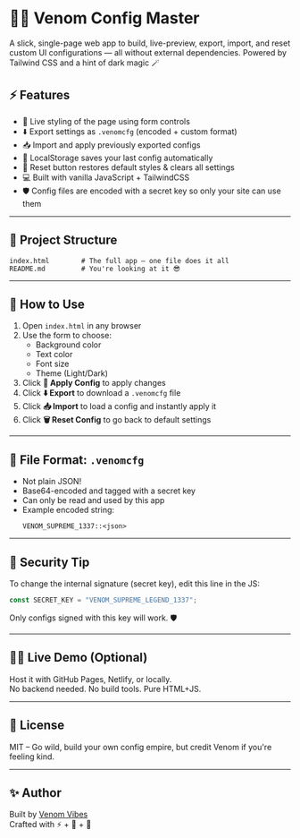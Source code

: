 # 🧙‍♂️ Venom Config Master

A slick, single-page web app to build, live-preview, export, import, and reset custom UI configurations — all without external dependencies. Powered by Tailwind CSS and a hint of dark magic 🪄

## ⚡ Features

- 🎨 Live styling of the page using form controls
- ⬇️ Export settings as `.venomcfg` (encoded + custom format)
- 📥 Import and apply previously exported configs
- 💾 LocalStorage saves your last config automatically
- 🧹 Reset button restores default styles & clears all settings
- 💻 Built with vanilla JavaScript + TailwindCSS
- 🛡️ Config files are encoded with a secret key so only your site can use them

---

## 📁 Project Structure

```plaintext
index.html        # The full app — one file does it all
README.md         # You're looking at it 😎
```

---

## 🚀 How to Use

1. Open `index.html` in any browser
2. Use the form to choose:
   - Background color
   - Text color
   - Font size
   - Theme (Light/Dark)
3. Click **💾 Apply Config** to apply changes
4. Click **⬇️ Export** to download a `.venomcfg` file
5. Click **📥 Import** to load a config and instantly apply it
6. Click **🗑️ Reset Config** to go back to default settings

---

## 🧪 File Format: `.venomcfg`

- Not plain JSON!
- Base64-encoded and tagged with a secret key
- Can only be read and used by this app
- Example encoded string:
  ```
  VENOM_SUPREME_1337::<json>
  ```

---

## 🔐 Security Tip

To change the internal signature (secret key), edit this line in the JS:

```js
const SECRET_KEY = "VENOM_SUPREME_LEGEND_1337";
```

Only configs signed with this key will work. 🛡️

---

## 🧙‍♂️ Live Demo (Optional)

Host it with GitHub Pages, Netlify, or locally.  
No backend needed. No build tools. Pure HTML+JS.

---

## 📜 License

MIT – Go wild, build your own config empire, but credit Venom if you're feeling kind.

---

## ✨ Author

Built by [Venom Vibes](https://github.com/Canol001)  
Crafted with ⚡ + 🧠 + 🎨

